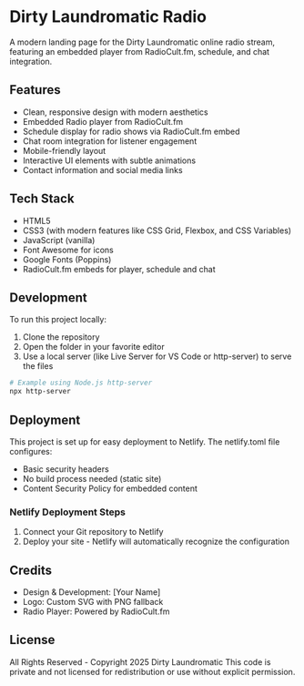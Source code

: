 # Dirty Laundromatic Radio

A modern landing page for the Dirty Laundromatic online radio stream, featuring an embedded player from RadioCult.fm, schedule, and chat integration.

## Features

- Clean, responsive design with modern aesthetics
- Embedded Radio player from RadioCult.fm
- Schedule display for radio shows via RadioCult.fm embed
- Chat room integration for listener engagement
- Mobile-friendly layout
- Interactive UI elements with subtle animations
- Contact information and social media links

## Tech Stack

- HTML5
- CSS3 (with modern features like CSS Grid, Flexbox, and CSS Variables)
- JavaScript (vanilla)
- Font Awesome for icons
- Google Fonts (Poppins)
- RadioCult.fm embeds for player, schedule and chat

## Development

To run this project locally:

1. Clone the repository
2. Open the folder in your favorite editor
3. Use a local server (like Live Server for VS Code or http-server) to serve the files

```bash
# Example using Node.js http-server
npx http-server
```

## Deployment

This project is set up for easy deployment to Netlify. The netlify.toml file configures:

- Basic security headers
- No build process needed (static site)
- Content Security Policy for embedded content

### Netlify Deployment Steps

1. Connect your Git repository to Netlify
2. Deploy your site - Netlify will automatically recognize the configuration

## Credits

- Design & Development: [Your Name]
- Logo: Custom SVG with PNG fallback
- Radio Player: Powered by RadioCult.fm

## License

All Rights Reserved - Copyright 2025 Dirty Laundromatic
This code is private and not licensed for redistribution or use without explicit permission.
